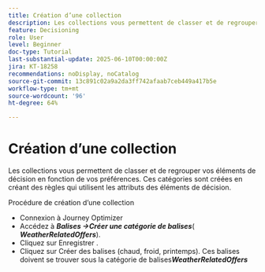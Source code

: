 ```yaml
---
title: Création d’une collection
description: Les collections vous permettent de classer et de regrouper vos éléments de décision en fonction de vos préférences. Ces catégories sont créées en créant des règles qui utilisent les attributs des éléments de décision.
feature: Decisioning
role: User
level: Beginner
doc-type: Tutorial
last-substantial-update: 2025-06-10T00:00:00Z
jira: KT-18258
recommendations: noDisplay, noCatalog
source-git-commit: 13c891c02a9a2da3ff742afaab7ceb449a417b5e
workflow-type: tm+mt
source-wordcount: '96'
ht-degree: 64%

---
```



# Création d’une collection

Les collections vous permettent de classer et de regrouper vos éléments de décision en fonction de vos préférences. Ces catégories sont créées en créant des règles qui utilisent les attributs des éléments de décision.

Procédure de création d’une collection

* Connexion à Journey Optimizer
* Accédez à _&#x200B;**Balises ->Créer une catégorie de balises**&#x200B;_(_&#x200B;**WeatherRelatedOffers**&#x200B;_).
* Cliquez sur Enregistrer .
* Cliquez sur Créer des balises (chaud, froid, printemps). Ces balises doivent se trouver sous la catégorie de balises _&#x200B;**WeatherRelatedOffers**&#x200B;_

